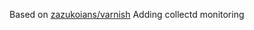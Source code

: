 Based on [zazukoians/varnish](https://github.com/zazukoians/docker-varnish)
Adding collectd monitoring